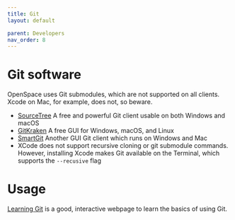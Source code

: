 ```yaml
---
title: Git
layout: default

parent: Developers
nav_order: 8
---
```


# Git software
OpenSpace uses Git submodules, which are not supported on all clients.  Xcode on Mac, for example, does not, so beware.

  - [SourceTree](http://www.sourcetreeapp.com) A free and powerful Git client usable on both Windows and macOS
  - [GitKraken](https://www.gitkraken.com) A free GUI for Windows, macOS, and Linux
  - [SmartGit](http://www.syntevo.com/smartgit/) Another GUI Git client which runs on Windows and Mac
  - XCode does not support recursive cloning or git submodule commands.  However, installing Xcode makes Git available on the Terminal, which supports the `--recusive` flag

# Usage
[Learning Git](http://pcottle.github.io/learnGitBranching) is a good, interactive webpage to learn the basics of using Git.
